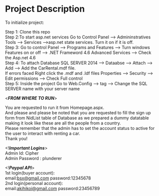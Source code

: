# Project Description

To initialize project:

Step 1: Clone this repo<br>
Step 2:To start asp.net services Go to Control Panel --> Admininstratives Tools --> Services -->asp.net state services. Turn it on if it is off.<br>
Step 3: Go to control Panel --> Programs and Features --> Turn windows Features on  or off --> .NET Frameword 4.6 Advanced Services --> Check the Asp.net 4.6<br>
Step 4: To attach Database  SQL SERVER 2014 --> Dataabse --> Attach --> Add --> Add the CarRental.mdf file.<br>
        If errors faced Right click the .mdf and .ldf files Properties --> Security --> Edit permissions -->  Check Full control<br>
Step 5: Inside the project Go to Web.Config --> <Connection string> tag --> Change the SQL SERVER name with your server name<br>
  
  <*********FROM WHERE TO RUN*********>
  
  You are requested to run it from Homepage.aspx. <br>
  And please  and please be noted that you are requested to fill the sign up form from NidList table of Database as we prepared a dummy datatable making it look like these are all the people from a  country.<br>
  Please remember that the admin has to set the account status to active for the user to interact with renting a car.<br>
  Thank you!<br>

<!***Important Logins***><br>
Admin Id: Cipher<br>
Admin Password : plunderer<br>

<!***Paypal API***><br>
1st login(buyer account): <br>
        email:bsx@gmail.com
        password:12345678<br>
2nd login(personal account):<br>
        email:akihikoi@gmail.com
        password:23456789
